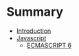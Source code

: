 # Summary

* [Introduction](README.md)
* [Javascript](javascript/javascript.md)
   * [ECMASCRIPT 6](es6-cheatsheet.md)

